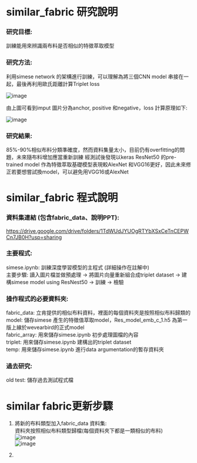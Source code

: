 # similar_fabric 研究說明

### 研究目標:  
訓練能用來辨識兩布料是否相似的特徵萃取模型

### 研究方法:  
利用simese network 的架構進行訓練，可以理解為將三個CNN model 串接在一起，最後再利用歐氏距離計算Triplet loss  
  
![image](https://user-images.githubusercontent.com/86472351/153794971-e409a701-dd05-4d8f-95f8-1b9e0c3a1a6a.png)
  
由上圖可看到imput 圖片分為anchor, positive 和negative，loss 計算原理如下:  
  
![image](https://user-images.githubusercontent.com/86472351/153796035-ed101d2c-4b3f-48af-b07a-59acd86e48bc.png)  
  
### 研究結果: 
85%-90%相似布料分類準確度，然而資料集量太小，目前仍有overfitting的問題，未來隨布料增加應當重新訓練
經測試後發現以keras ResNet50 的pre-trained model 作為特徵萃取基礎模型表現較AlexNet 和VGG16更好，因此未來修正若要想嘗試換model，可以避免用VGG16或AlexNet


# similar_fabric 程式說明

### 資料集連結 (包含fabric_data、說明PPT):  
https://drive.google.com/drive/folders/1TdWUdJYUOgRTYbXSxCeTnCEPWCn7JB0H?usp=sharing

### 主要程式:  
simese.ipynb: 訓練深度學習模型的主程式 (詳細操作在註解中)  
主要步驟: 讀入圖片檔並做預處理 -> 將圖片向量重新組合成triplet dataset -> 建構simese model using ResNest50 -> 訓練 -> 檢驗  

### 操作程式的必要資料夾:  
fabric_data: 立肯提供的相似布料資料，裡面的每個資料夾是按照相似布料歸類的  
model: 儲存simese 產生的特徵值萃取model，Res_model_emb_c_1.h5 為第一版上線於wevearbird的正式model  
fabric_array: 用來儲存simese.ipynb 初步處理圖檔的內容  
triplet: 用來儲存simese.ipynb 建構出的triplet dataset  
temp: 用來儲存simese.ipynb 進行data argumentation的暫存資料夾  

### 過去研究:  
old test: 儲存過去測試程式檔

# similar fabric更新步驟
1. 將新的布料類型加入fabric_data 資料集:  
資料夾按照相似布料類型歸檔(每個資料夾下都是一類相似的布料)  
![image](https://user-images.githubusercontent.com/86472351/153983251-e412270a-1cb9-4275-bced-f755b3b5ca3c.png)  
![image](https://user-images.githubusercontent.com/86472351/153983698-5057908c-d1da-4690-b70e-55caa33c5f34.png)  

2.


